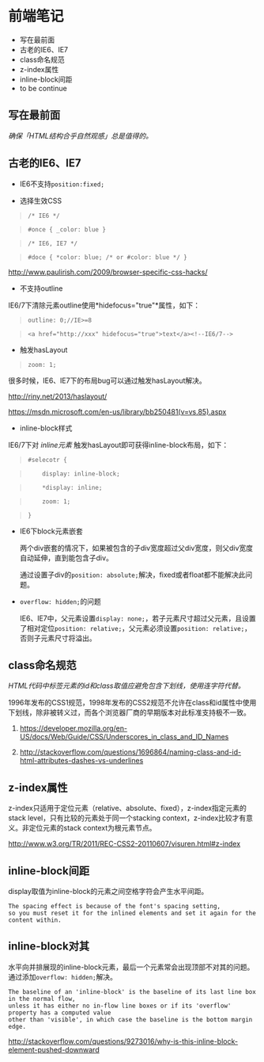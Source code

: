 # 前端笔记 #
- 写在最前面
- 古老的IE6、IE7
- class命名规范
- z-index属性
- inline-block间距
- to be continue

## 写在最前面 ##

*确保「HTML结构合乎自然观感」总是值得的。*

## 古老的IE6、IE7 ##

- IE6不支持`position:fixed;`

- 选择生效CSS

>    `/* IE6 */`

>    `#once { _color: blue }`

>    `/* IE6, IE7 */`

>    `#doce { *color: blue; /* or #color: blue */ }`

<http://www.paulirish.com/2009/browser-specific-css-hacks/> 

- 不支持outline

IE6/7下清除元素outline使用*hidefocus="true"*属性，如下：

>    `outline: 0;//IE>=8`

>    `<a href="http://xxx" hidefocus="true">text</a><!--IE6/7-->`


- 触发hasLayout

>    `zoom: 1;`

很多时候，IE6、IE7下的布局bug可以通过触发hasLayout解决。

<http://riny.net/2013/haslayout/>

<https://msdn.microsoft.com/en-us/library/bb250481(v=vs.85).aspx>

- inline-block样式

IE6/7下对 *inline元素* 触发hasLayout即可获得inline-block布局，如下：

>    `#selecotr {`

>    `    display: inline-block;`

>    `    *display: inline;`

>    `    zoom: 1;`

>    `}`


- IE6下block元素嵌套

    两个div嵌套的情况下，如果被包含的子div宽度超过父div宽度，则父div宽度自动延伸，直到能包含子div。

    通过设置子div的`position: absolute;`解决，fixed或者float都不能解决此问题。

- `overflow: hidden;`的问题

    IE6、IE7中，父元素设置`display: none;`，若子元素尺寸超过父元素，且设置了相对定位`position: relative;`，父元素必须设置`position: relative;`，否则子元素尺寸将溢出。

## class命名规范 ##

*HTML代码中标签元素的id和class取值应避免包含下划线，使用连字符代替。*

1996年发布的CSS1规范，1998年发布的CSS2规范不允许在class和id属性中使用下划线，除非被转义过，而各个浏览器厂商的早期版本对此标准支持极不一致。

1. <https://developer.mozilla.org/en-US/docs/Web/Guide/CSS/Underscores_in_class_and_ID_Names>

2. <http://stackoverflow.com/questions/1696864/naming-class-and-id-html-attributes-dashes-vs-underlines>

## z-index属性 ##

z-index只适用于定位元素（relative、absolute、fixed），z-index指定元素的stack level，只有比较的元素处于同一个stacking context，z-index比较才有意义。非定位元素的stack context为根元素节点。

<http://www.w3.org/TR/2011/REC-CSS2-20110607/visuren.html#z-index>

## inline-block间距 ##

display取值为inline-block的元素之间空格字符会产生水平间距。

    The spacing effect is because of the font's spacing setting, 
    so you must reset it for the inlined elements and set it again for the content within.

## inline-block对其 ##

水平向并排展现的inline-block元素，最后一个元素常会出现顶部不对其的问题。通过添加`overflow: hidden;`解决。

    The baseline of an 'inline-block' is the baseline of its last line box in the normal flow, 
    unless it has either no in-flow line boxes or if its 'overflow' property has a computed value 
    other than 'visible', in which case the baseline is the bottom margin edge.

<http://stackoverflow.com/questions/9273016/why-is-this-inline-block-element-pushed-downward>


